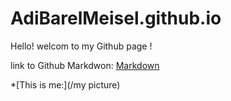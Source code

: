 # AdiBarelMeisel.github.io

Hello! welcom to my Github page !


link to Github Markdwon:
[Markdown](https://github.github.com/gfm/)

*[This is me:](/my picture)
